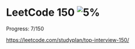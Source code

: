 # LeetCode 150 ![5%](https://progress-bar.dev/5)
Progress: 7/150 

https://leetcode.com/studyplan/top-interview-150/


